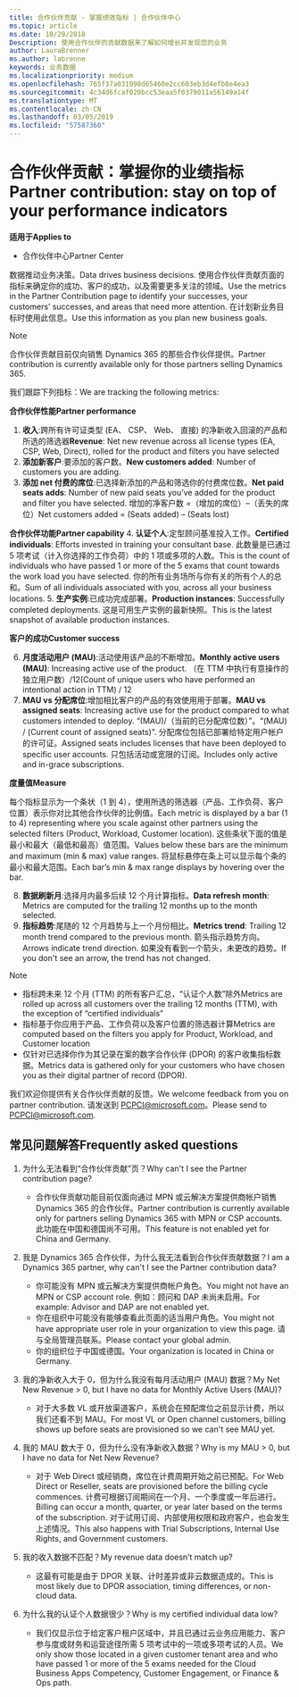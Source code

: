 ```yaml
---
title: 合作伙伴贡献 - 掌握绩效指标 | 合作伙伴中心
ms.topic: article
ms.date: 10/29/2018
Description: 使用合作伙伴的贡献数据来了解如何增长并发现您的业务
author: LauraBrenner
ms.author: labrenne
keywords: 业务数据
ms.localizationpriority: medium
ms.openlocfilehash: 765f37a031098d65460e2cc603eb3d4efb8e4ea3
ms.sourcegitcommit: 4c34d6fcaf020bcc53eaa5f0379011a56149a14f
ms.translationtype: MT
ms.contentlocale: zh-CN
ms.lasthandoff: 03/05/2019
ms.locfileid: "57587360"
---
```

# <a name="partner-contribution-stay-on-top-of-your-performance-indicators"></a><span data-ttu-id="12ece-104">合作伙伴贡献：掌握你的业绩指标</span><span class="sxs-lookup"><span data-stu-id="12ece-104">Partner contribution: stay on top of your performance indicators</span></span>

<span data-ttu-id="12ece-105">**适用于**</span><span class="sxs-lookup"><span data-stu-id="12ece-105">**Applies to**</span></span>
- <span data-ttu-id="12ece-106">合作伙伴中心</span><span class="sxs-lookup"><span data-stu-id="12ece-106">Partner Center</span></span>

<span data-ttu-id="12ece-107">数据推动业务决策。</span><span class="sxs-lookup"><span data-stu-id="12ece-107">Data drives business decisions.</span></span> <span data-ttu-id="12ece-108">使用合作伙伴贡献页面的指标来确定你的成功、客户的成功，以及需要更多关注的领域。</span><span class="sxs-lookup"><span data-stu-id="12ece-108">Use the metrics in the Partner Contribution page to identify your successes, your customers’ successes, and areas that need more attention.</span></span> <span data-ttu-id="12ece-109">在计划新业务目标时使用此信息。</span><span class="sxs-lookup"><span data-stu-id="12ece-109">Use this information as you plan new business goals.</span></span>

>[!NOTE]
><span data-ttu-id="12ece-110">合作伙伴贡献目前仅向销售 Dynamics 365 的那些合作伙伴提供。</span><span class="sxs-lookup"><span data-stu-id="12ece-110">Partner contribution is currently available only for those partners selling Dynamics 365.</span></span>

<span data-ttu-id="12ece-111">我们跟踪下列指标：</span><span class="sxs-lookup"><span data-stu-id="12ece-111">We are tracking the following metrics:</span></span>

<span data-ttu-id="12ece-112">**合作伙伴性能**</span><span class="sxs-lookup"><span data-stu-id="12ece-112">**Partner performance**</span></span>

1. <span data-ttu-id="12ece-113">**收入**:跨所有许可证类型 (EA、 CSP、 Web、 直接) 的净新收入回滚的产品和所选的筛选器</span><span class="sxs-lookup"><span data-stu-id="12ece-113">**Revenue**: Net new revenue across all license types (EA, CSP, Web, Direct), rolled for the product and filters you have selected</span></span>
2. <span data-ttu-id="12ece-114">**添加新客户**:要添加的客户数。</span><span class="sxs-lookup"><span data-stu-id="12ece-114">**New customers added**: Number of customers you are adding.</span></span>
3. <span data-ttu-id="12ece-115">**添加 net 付费的席位**:已选择新添加的产品和筛选你的付费席位数。</span><span class="sxs-lookup"><span data-stu-id="12ece-115">**Net paid seats adds**: Number of new paid seats you’ve added for the product and filter you have selected.</span></span>  <span data-ttu-id="12ece-116">增加的净客户数 =（增加的席位）–（丢失的席位）</span><span class="sxs-lookup"><span data-stu-id="12ece-116">Net customers added = (Seats added) – (Seats lost)</span></span> 

<span data-ttu-id="12ece-117">**合作伙伴功能**</span><span class="sxs-lookup"><span data-stu-id="12ece-117">**Partner capability**</span></span>
4. <span data-ttu-id="12ece-118">**认证个人**:定型顾问基准投入工作。</span><span class="sxs-lookup"><span data-stu-id="12ece-118">**Certified individuals**: Efforts invested in training your consultant base.</span></span> <span data-ttu-id="12ece-119">此数量是已通过 5 项考试（计入你选择的工作负荷）中的 1 项或多项的人数。</span><span class="sxs-lookup"><span data-stu-id="12ece-119">This is the count of individuals who have passed 1 or more of the 5 exams that count towards the work load you have selected.</span></span> <span data-ttu-id="12ece-120">你的所有业务场所与你有关的所有个人的总和。</span><span class="sxs-lookup"><span data-stu-id="12ece-120">Sum of all individuals associated with you, across all your business locations.</span></span>
5. <span data-ttu-id="12ece-121">**生产实例**:已成功完成部署。</span><span class="sxs-lookup"><span data-stu-id="12ece-121">**Production instances**: Successfully completed deployments.</span></span> <span data-ttu-id="12ece-122">这是可用生产实例的最新快照。</span><span class="sxs-lookup"><span data-stu-id="12ece-122">This is the latest snapshot of available production instances.</span></span>

<span data-ttu-id="12ece-123">**客户的成功**</span><span class="sxs-lookup"><span data-stu-id="12ece-123">**Customer success**</span></span>

6.  <span data-ttu-id="12ece-124">**月度活动用户 (MAU)**:活动使用该产品的不断增加。</span><span class="sxs-lookup"><span data-stu-id="12ece-124">**Monthly active users (MAU)**: Increasing active use of the product.</span></span>
<span data-ttu-id="12ece-125">（在 TTM 中执行有意操作的独立用户数）/12</span><span class="sxs-lookup"><span data-stu-id="12ece-125">(Count of unique users who have performed an intentional action in TTM) / 12</span></span>
7. <span data-ttu-id="12ece-126">**MAU vs 分配席位**:增加相比客户的产品的有效使用用于部署。</span><span class="sxs-lookup"><span data-stu-id="12ece-126">**MAU vs assigned seats**: Increasing active use for the product compared to what customers intended to deploy.</span></span> <span data-ttu-id="12ece-127">“(MAU)/（当前的已分配席位数）”。</span><span class="sxs-lookup"><span data-stu-id="12ece-127">“(MAU) / (Current count of assigned seats)”.</span></span> <span data-ttu-id="12ece-128">分配席位包括已部署给特定用户帐户的许可证。</span><span class="sxs-lookup"><span data-stu-id="12ece-128">Assigned seats includes licenses that have been deployed to specific user accounts.</span></span>  <span data-ttu-id="12ece-129">只包括活动或宽限的订阅。</span><span class="sxs-lookup"><span data-stu-id="12ece-129">Includes only active and in-grace subscriptions.</span></span> 


<span data-ttu-id="12ece-130">**度量值**</span><span class="sxs-lookup"><span data-stu-id="12ece-130">**Measure**</span></span>

<span data-ttu-id="12ece-131">每个指标显示为一个条状（1 到 4），使用所选的筛选器（产品、工作负荷、客户位置）表示你对比其他合作伙伴的比例值。</span><span class="sxs-lookup"><span data-stu-id="12ece-131">Each metric is displayed by a bar (1 to 4) representing where you scale against other partners using the selected filters (Product, Workload, Customer location).</span></span> <span data-ttu-id="12ece-132">这些条状下面的值是最小和最大（最低和最高）值范围。</span><span class="sxs-lookup"><span data-stu-id="12ece-132">Values below these bars are the minimum and maximum (min & max) value ranges.</span></span> <span data-ttu-id="12ece-133">将鼠标悬停在条上可以显示每个条的最小和最大范围。</span><span class="sxs-lookup"><span data-stu-id="12ece-133">Each bar’s min & max range displays by hovering over the bar.</span></span>  

8. <span data-ttu-id="12ece-134">**数据刷新月**:选择月内最多后续 12 个月计算指标。</span><span class="sxs-lookup"><span data-stu-id="12ece-134">**Data refresh month**: Metrics are computed for the trailing 12 months up to the month selected.</span></span>
9. <span data-ttu-id="12ece-135">**指标趋势**:尾随的 12 个月趋势与上一个月份相比。</span><span class="sxs-lookup"><span data-stu-id="12ece-135">**Metrics trend**: Trailing 12 month trend compared to the previous month.</span></span> <span data-ttu-id="12ece-136">箭头指示趋势方向。</span><span class="sxs-lookup"><span data-stu-id="12ece-136">Arrows indicate trend direction.</span></span> <span data-ttu-id="12ece-137">如果没有看到一个箭头，未更改的趋势。</span><span class="sxs-lookup"><span data-stu-id="12ece-137">If you don't see an arrow, the trend has not changed.</span></span>

>[!NOTE] 
>- <span data-ttu-id="12ece-138">指标跨未来 12 个月 (TTM) 的所有客户汇总，“认证个人数”除外</span><span class="sxs-lookup"><span data-stu-id="12ece-138">Metrics are rolled up across all customers over the trailing 12 months (TTM), with the exception of “certified individuals”</span></span>        
>- <span data-ttu-id="12ece-139">指标基于你应用于产品、工作负荷以及客户位置的筛选器计算</span><span class="sxs-lookup"><span data-stu-id="12ece-139">Metrics are computed based on the filters you apply for Product, Workload, and Customer location</span></span>
>- <span data-ttu-id="12ece-140">仅针对已选择你作为其记录在案的数字合作伙伴 (DPOR) 的客户收集指标数据。</span><span class="sxs-lookup"><span data-stu-id="12ece-140">Metrics data is gathered only for your customers who have chosen you as their digital partner of record (DPOR).</span></span> 

<span data-ttu-id="12ece-141">我们欢迎你提供有关合作伙伴贡献的反馈。</span><span class="sxs-lookup"><span data-stu-id="12ece-141">We welcome feedback from you on partner contribution.</span></span> <span data-ttu-id="12ece-142">请发送到 PCPCI@microsoft.com。</span><span class="sxs-lookup"><span data-stu-id="12ece-142">Please send to PCPCI@microsoft.com.</span></span>  

## <a name="frequently-asked-questions"></a><span data-ttu-id="12ece-143">常见问题解答</span><span class="sxs-lookup"><span data-stu-id="12ece-143">Frequently asked questions</span></span>

1. <span data-ttu-id="12ece-144">为什么无法看到“合作伙伴贡献”页？</span><span class="sxs-lookup"><span data-stu-id="12ece-144">Why can't I see the Partner contribution page?</span></span>
    - <span data-ttu-id="12ece-145">合作伙伴贡献功能目前仅面向通过 MPN 或云解决方案提供商帐户销售 Dynamics 365 的合作伙伴。</span><span class="sxs-lookup"><span data-stu-id="12ece-145">Partner contribution is currently available only for partners selling Dynamics 365 with MPN or CSP accounts.</span></span> <span data-ttu-id="12ece-146">此功能在中国和德国尚不可用。</span><span class="sxs-lookup"><span data-stu-id="12ece-146">This feature is not enabled yet for China and Germany.</span></span>
2. <span data-ttu-id="12ece-147">我是 Dynamics 365 合作伙伴，为什么我无法看到合作伙伴贡献数据？</span><span class="sxs-lookup"><span data-stu-id="12ece-147">I am a Dynamics 365 partner, why can't I see the Partner contribution data?</span></span>
    - <span data-ttu-id="12ece-148">你可能没有 MPN 或云解决方案提供商帐户角色。</span><span class="sxs-lookup"><span data-stu-id="12ece-148">You might not have an MPN or CSP account role.</span></span> <span data-ttu-id="12ece-149">例如：顾问和 DAP 未尚未启用。</span><span class="sxs-lookup"><span data-stu-id="12ece-149">For example: Advisor and DAP are not enabled yet.</span></span>  
    - <span data-ttu-id="12ece-150">你在组织中可能没有能够查看此页面的适当用户角色。</span><span class="sxs-lookup"><span data-stu-id="12ece-150">You might not have appropriate user role in your organization to view this page.</span></span> <span data-ttu-id="12ece-151">请与全局管理员联系。</span><span class="sxs-lookup"><span data-stu-id="12ece-151">Please contact your global admin.</span></span>
    - <span data-ttu-id="12ece-152">你的组织位于中国或德国。</span><span class="sxs-lookup"><span data-stu-id="12ece-152">Your organization is located in China or Germany.</span></span>

3. <span data-ttu-id="12ece-153">我的净新收入大于 0，但为什么我没有每月活动用户 (MAU) 数据？</span><span class="sxs-lookup"><span data-stu-id="12ece-153">My Net New Revenue > 0, but I have no data for Monthly Active Users (MAU)?</span></span>
    - <span data-ttu-id="12ece-154">对于大多数 VL 或开放渠道客户，系统会在预配席位之前显示计费，所以我们还看不到 MAU。</span><span class="sxs-lookup"><span data-stu-id="12ece-154">For most VL or Open channel customers, billing shows up before seats are provisioned so we can't see MAU yet.</span></span>

4. <span data-ttu-id="12ece-155">我的 MAU 数大于 0，但为什么没有净新收入数据？</span><span class="sxs-lookup"><span data-stu-id="12ece-155">Why is my MAU > 0, but I have no data for Net New Revenue?</span></span>
   - <span data-ttu-id="12ece-156">对于 Web Direct 或经销商，席位在计费周期开始之前已预配。</span><span class="sxs-lookup"><span data-stu-id="12ece-156">For Web Direct or Reseller, seats are provisioned before the billing cycle commences.</span></span> <span data-ttu-id="12ece-157">计费可根据订阅期间在一个月、一个季度或一年后进行。</span><span class="sxs-lookup"><span data-stu-id="12ece-157">Billing can occur a month, quarter, or year later based on the terms of the subscription.</span></span> <span data-ttu-id="12ece-158">对于试用订阅、内部使用权限和政府客户，也会发生上述情况。</span><span class="sxs-lookup"><span data-stu-id="12ece-158">This also happens with Trial Subscriptions, Internal Use Rights, and Government customers.</span></span>
5. <span data-ttu-id="12ece-159">我的收入数据不匹配？</span><span class="sxs-lookup"><span data-stu-id="12ece-159">My revenue data doesn’t match up?</span></span>
   - <span data-ttu-id="12ece-160">这最有可能是由于 DPOR 关联、计时差异或非云数据造成的。</span><span class="sxs-lookup"><span data-stu-id="12ece-160">This is most likely due to DPOR association, timing differences, or non-cloud data.</span></span>
6. <span data-ttu-id="12ece-161">为什么我的认证个人数据很少？</span><span class="sxs-lookup"><span data-stu-id="12ece-161">Why is my certified individual data low?</span></span>
   - <span data-ttu-id="12ece-162">我们仅显示位于给定客户租户区域中，并且已通过云业务应用能力、客户参与度或财务和运营途径所需 5 项考试中的一项或多项考试的人员。</span><span class="sxs-lookup"><span data-stu-id="12ece-162">We only show those located in a given customer tenant area and who have passed 1 or more of the 5 exams needed for the Cloud Business Apps Competency, Customer Engagement, or Finance & Ops path.</span></span>   